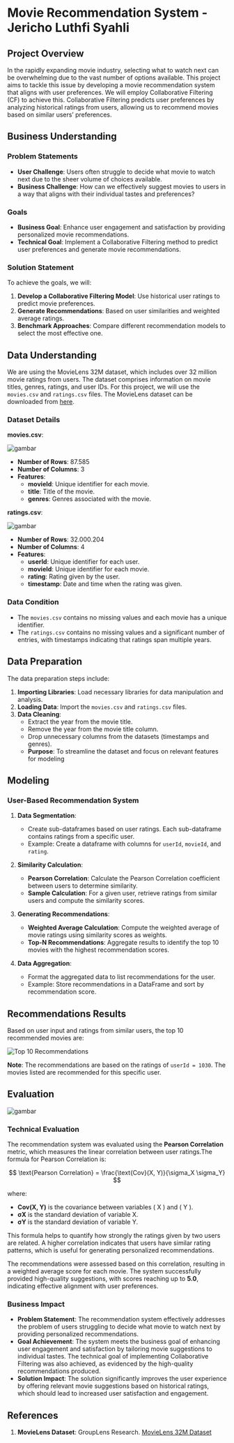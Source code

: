 # Movie Recommendation System - Jericho Luthfi Syahli

## Project Overview

In the rapidly expanding movie industry, selecting what to watch next can be overwhelming due to the vast number of options available. This project aims to tackle this issue by developing a movie recommendation system that aligns with user preferences. We will employ Collaborative Filtering (CF) to achieve this. Collaborative Filtering predicts user preferences by analyzing historical ratings from users, allowing us to recommend movies based on similar users’ preferences.

## Business Understanding

### Problem Statements
- **User Challenge**: Users often struggle to decide what movie to watch next due to the sheer volume of choices available.
- **Business Challenge**: How can we effectively suggest movies to users in a way that aligns with their individual tastes and preferences?

### Goals
- **Business Goal**: Enhance user engagement and satisfaction by providing personalized movie recommendations.
- **Technical Goal**: Implement a Collaborative Filtering method to predict user preferences and generate movie recommendations.

### Solution Statement
To achieve the goals, we will:
1. **Develop a Collaborative Filtering Model**: Use historical user ratings to predict movie preferences.
2. **Generate Recommendations**: Based on user similarities and weighted average ratings.
3. **Benchmark Approaches**: Compare different recommendation models to select the most effective one. 

## Data Understanding

We are using the MovieLens 32M dataset, which includes over 32 million movie ratings from users. The dataset comprises information on movie titles, genres, ratings, and user IDs. For this project, we will use the `movies.csv` and `ratings.csv` files. The MovieLens dataset can be downloaded from [here](https://grouplens.org/datasets/movielens/).

### Dataset Details

**movies.csv**:

 ![gambar](https://github.com/user-attachments/assets/09415da6-bafe-4327-9fee-a015ceae6b14)

- **Number of Rows**: 87.585
- **Number of Columns**: 3
- **Features**:
  - **movieId**: Unique identifier for each movie.
  - **title**: Title of the movie.
  - **genres**: Genres associated with the movie.

**ratings.csv**:

![gambar](https://github.com/user-attachments/assets/ff1504d8-a1db-4094-9c06-5853701737d9)

- **Number of Rows**: 32.000.204
- **Number of Columns**: 4
- **Features**:
  - **userId**: Unique identifier for each user.
  - **movieId**: Unique identifier for each movie.
  - **rating**: Rating given by the user.
  - **timestamp**: Date and time when the rating was given.

### Data Condition
- The `movies.csv` contains no missing values and each movie has a unique identifier.
- The `ratings.csv` contains no missing values and a significant number of entries, with timestamps indicating that ratings span multiple years.

## Data Preparation

The data preparation steps include:
1. **Importing Libraries**: Load necessary libraries for data manipulation and analysis.
2. **Loading Data**: Import the `movies.csv` and `ratings.csv` files.
3. **Data Cleaning**:
   - Extract the year from the movie title.
   - Remove the year from the movie title column.
   - Drop unnecessary columns from the datasets (timestamps and genres).
   - **Purpose**: To streamline the dataset and focus on relevant features for modeling

## Modeling

### User-Based Recommendation System

1. **Data Segmentation**:
   - Create sub-dataframes based on user ratings. Each sub-dataframe contains ratings from a specific user.
   - Example: Create a dataframe with columns for `userId`, `movieId`, and `rating`.

2. **Similarity Calculation**:
   - **Pearson Correlation**: Calculate the Pearson Correlation coefficient between users to determine similarity.
   - **Sample Calculation**: For a given user, retrieve ratings from similar users and compute the similarity scores.

3. **Generating Recommendations**:
   - **Weighted Average Calculation**: Compute the weighted average of movie ratings using similarity scores as weights.
   - **Top-N Recommendations**: Aggregate results to identify the top 10 movies with the highest recommendation scores.

4. **Data Aggregation**:
   - Format the aggregated data to list recommendations for the user.
   - Example: Store recommendations in a DataFrame and sort by recommendation score.

## Recommendations Results

Based on user input and ratings from similar users, the top 10 recommended movies are:

![Top 10 Recommendations](https://github.com/user-attachments/assets/ebff6d99-f849-44c3-a4bd-1db4ce1e0573)

**Note**: The recommendations are based on the ratings of `userId = 1030`. The movies listed are recommended for this specific user.

## Evaluation

![gambar](https://github.com/user-attachments/assets/972d4b2f-6778-4271-824c-02ea48e665bc)

### Technical Evaluation
The recommendation system was evaluated using the **Pearson Correlation** metric, which measures the linear correlation between user ratings.The formula for Pearson Correlation is:

$$
\text{Pearson Correlation} = \frac{\text{Cov}(X, Y)}{\sigma_X \sigma_Y}
$$

where:
- **Cov(X, Y)** is the covariance between variables \( X \) and \( Y \).
- **σX** is the standard deviation of variable X.
- **σY** is the standard deviation of variable Y.
  
This formula helps to quantify how strongly the ratings given by two users are related. A higher correlation indicates that users have similar rating patterns, which is useful for generating personalized recommendations.

The recommendations were assessed based on this correlation, resulting in a weighted average score for each movie. The system successfully provided high-quality suggestions, with scores reaching up to **5.0**, indicating effective alignment with user preferences.

### Business Impact
- **Problem Statement**: The recommendation system effectively addresses the problem of users struggling to decide what movie to watch next by providing personalized recommendations.
- **Goal Achievement**: The system meets the business goal of enhancing user engagement and satisfaction by tailoring movie suggestions to individual tastes. The technical goal of implementing Collaborative Filtering was also achieved, as evidenced by the high-quality recommendations produced.
- **Solution Impact**: The solution significantly improves the user experience by offering relevant movie suggestions based on historical ratings, which should lead to increased user satisfaction and engagement.

## References

1. **MovieLens Dataset**: GroupLens Research. [MovieLens 32M Dataset](https://grouplens.org/datasets/movielens/)
